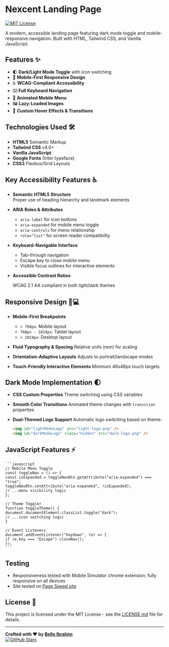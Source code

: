 # Nexcent Landing Page

[![MIT License](https://img.shields.io/badge/License-MIT-green.svg)](https://choosealicense.com/licenses/mit/)

A modern, accessible landing page featuring dark mode toggle and mobile-responsive navigation. Built with HTML, Tailwind CSS, and Vanilla JavaScript.

## Features ✨

- 🌓 **Dark/Light Mode Toggle** with icon switching
- 📱 **Mobile-First Responsive Design**
- ♿ **WCAG-Compliant Accessibility**
- ⌨️ **Full Keyboard Navigation**
- 🍔 **Animated Mobile Menu**
- 🖼️ **Lazy-Loaded Images**
- 🎨 **Custom Hover Effects & Transitions**

## Technologies Used 🛠️

- **HTML5** Semantic Markup
- **Tailwind CSS** v4.0+
- **Vanilla JavaScript**
- **Google Fonts** (Inter typeface)
- **CSS3** Flexbox/Grid Layouts

## Key Accessibility Features ♿

- **Semantic HTML5 Structure**  
  Proper use of heading hierarchy and landmark elements

- **ARIA Roles & Attributes**

  - `aria-label` for icon buttons
  - `aria-expanded` for mobile menu toggle
  - `aria-controls` for menu relationship
  - `role="list"` for screen reader compatibility

- **Keyboard-Navigable Interface**

  - Tab-through navigation
  - Escape key to close mobile menu
  - Visible focus outlines for interactive elements

- **Accessible Contrast Ratios**

  WCAG 2.1 AA compliant in both light/dark themes

## Responsive Design 📱💻

- **Mobile-First Breakpoints**

  - `< 768px`: Mobile layout
  - `768px - 1024px`: Tablet layout
  - `> 1024px`: Desktop layout

- **Fluid Typography & Spacing**
  Relative units (rem) for scaling

- **Orientation-Adaptive Layouts**
  Adjusts to portrait/landscape modes

- **Touch-Friendly Interactive Elements**
  Minimum 48x48px touch targets

## Dark Mode Implementation 🌓

- **CSS Custom Properties**
  Theme switching using CSS variables

- **Smooth Color Transitions**
  Animated theme changes with `transition` properties

- **Dual-Themed Logo Support**
  Automatic logo switching based on theme:

  ```html
  <img id="lightModeLogo" src="light-logo.png" />
  <img id="darkModeLogo" class="hidden" src="dark-logo.png" />
  ```

## JavaScript Features ⚡

    ```javascript
    // Mobile Menu Toggle
    const toggleNav = () => {
    const isExpanded = toggleNavBtn.getAttribute("aria-expanded") === "true";
    toggleNavBtn.setAttribute("aria-expanded", !isExpanded);
    // ...menu visibility logic
    };

    // Theme Toggler
    function toggleTheme() {
    document.documentElement.classList.toggle("dark");
    // ...icon switching logic
    }

    // Event Listeners
    document.addEventListener("keydown", (e) => {
    if (e.key === "Escape") closeNav();
    });
    ```

## Testing

- Responsiveness tested with Mobile Simulator chrome extension, fully responsive on all devices
- Site tested on [Page Speed site](https://pagespeed.web.dev/)

## License 📄

This project is licensed under the MIT License - see the [LICENSE.md](LICENSE.md) file for details.

---

**Crafted with ♥ by [Bello Ibrahim](https://github.com/repro123/)**  
[![GitHub Stars](https://img.shields.io/github/stars/repro123/nexcent-landing-page?style=social)](https://github.com/repro123/axia-project-2)

